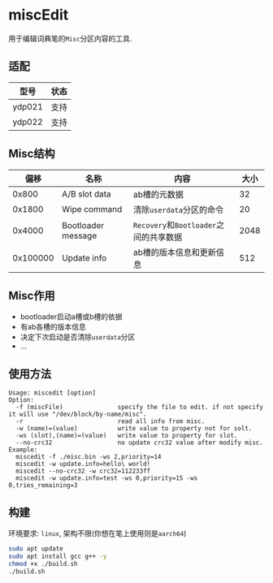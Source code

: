 # miscEdit

用于编辑词典笔的`Misc`分区内容的工具.

## 适配

|型号|状态|
|---|---|
|ydp021|支持|
|ydp022|支持|

## Misc结构

|偏移|名称|内容|大小|
|---|---|---|---|
|0x800|A/B slot data|ab槽的元数据|32|
|0x1800|Wipe command|清除`userdata`分区的命令|20|
|0x4000|Bootloader message|`Recovery`和`Bootloader`之间的共享数据|2048|
|0x100000|Update info|ab槽的版本信息和更新信息|512|

## Misc作用

- bootloader启动a槽或b槽的依据
- 有ab各槽的版本信息
- 决定下次启动是否清除`userdata`分区
- ...

## 使用方法

```
Usage: miscedit [option]
Option:
  -f (miscFile)               specify the file to edit. if not specify it will use "/dev/block/by-name/misc".
  -r                          read all info from misc.
  -w (name)=(value)           write value to property not for solt.
  -ws (slot),(name)=(value)   write value to property for slot.
  --no-crc32                  no update crc32 value after modify misc.
Example:
  miscedit -f ./misc.bin -ws 2,priority=14
  miscedit -w update.info=hello\ world!
  miscedit --no-crc32 -w crc32=112233ff
  miscedit -w update.info=test -ws 0,priority=15 -ws 0,tries_remaining=3
```

## 构建

环境要求: `linux`, 架构不限(你想在笔上使用则是`aarch64`)

```bash
sudo apt update
sudo apt install gcc g++ -y
chmod +x ./build.sh
./build.sh
```